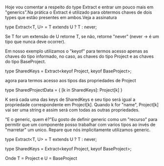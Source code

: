 Hoje vou comentar a respeito do type Extract e entrar um pouco mais em "generics".Na prática o Extract é utilizado para obtermos chaves de dois types que estão presentes em ambos.Veja a assinatura

type Extract<T, U> = T extends U ? T : never;

Se T for um extensão de U retorne T, se não, retorne "never" (never -> é um tipo que nunca deve ocorrer).

Em nosso exemplo utilizamos o "keyof" para termos acesso apenas as chaves do tipo informado, no caso, as chaves do tipo Project e as chaves do tipo BaseProject.

type SharedKeys = Extract<keyof Project, keyof BaseProject>;

agora para termos acesso aos tipos das propriedades de Project

type SharedProjectData = {
    [k in SharedKeys]: Project[k]
}

K será cada uma das keys de SharedKeys e seu tipo será igual a propriedade correspondente em Project[k]. Quando k for "name", Project[k] vai ser uma string e assim será com todas as outras propriedades.

"E o generic, quem é?"Eu gosto de definir generic como um "recurso" para permitir que um componente posso trabalhar com varios tipos ao invés de "marretar" um unico. Repare que nós implicitamente utilizamos generic.

type Extract<T, U> = T extends U ? T : never;

type SharedKeys = Extract<keyof Project, keyof BaseProject>;

Onde T = Project e U = BaseProject
